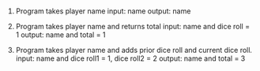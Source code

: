 ###

1. Program takes player name
input: name
output: name

2. Program takes player name and returns total
input: name and dice roll = 1
output: name and total = 1

3. Program takes player name and adds prior dice roll and current dice roll.
input: name and dice roll1 = 1, dice roll2 = 2
output: name and total = 3
